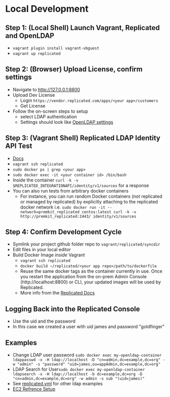 # Local Development

## Step 1: (Local Shell) Launch Vagrant, Replicated and OpenLDAP

- `vagrant plugin install vagrant-vbguest`
- `vagrant up replicated`

## Step 2: (Browser) Upload License, confirm settings

- Navigate to http://127.0.0.1:8800
- Upload Dev License
  - Login `https://vendor.replicated.com/apps/<your app>/customers`
  - Get License
- Follow the on-screen steps to setup
  - select LDAP authentication
  - Settings should look like [OpenLDAP settings](replicated/OpenLDAP-README.md)

## Step 3: (Vagrant Shell) Replicated LDAP Identity API Test

- [Docs](https://help.replicated.com/api/integration-api/identity-api/)
- `vagrant ssh replicated`
- `sudo docker ps | grep <your app>`
- `sudo docker exec -it <your container id> /bin/bash`
- Inside the container `curl -k -v $REPLICATED_INTEGRATIONAPI/identity/v1/sources` for a response
- You can also run tests from arbitrary docker containers
  - For instance, you can run random Docker containers (not replicated or managed by replicated) by explicitly attaching to the replicated docker network
    i.e. `sudo docker run -it --network=premkit_replicated centos:latest curl -k -v http://premkit_replicated:2443/ identity/v1/sources`

## Step 4: Confirm Development Cycle

- Symlink your project github folder repo to `vagrant/replicated/syncdir`
- Edit files in your local editor
- Build Docker Image _inside_ Vagrant
  - `vagrant ssh replicated`
  - `docker build ~/replicated/<your app repo>/path/to/dockerfile`
  - Reuse the same docker tags as the container currently in use. Once you restart the application from the on-prem Admin Console (http://localhost:8800) or CLI, your updated images will be used by Replicated.
  - More info from the [Replicated Docs](https://help.replicated.com/guides/iterate-with-replicated-studio/iterate/)
  
## Logging Back into the Replicated Console

- Use the uid and the password
- In this case we created a user with uid james and password "goldfinger"

## Examples

- Change LDAP user password `sudo docker exec my-openldap-container ldappasswd -x -H ldap://localhost -D "cn=admin,dc=example,dc=org" -w "admin" -s "password" "uid=james,ou=appAdmin,dc=example,dc=org"`
- LDAP Search for User`sudo docker exec my-openldap-container ldapsearch -x -H ldap://localhost -b dc=example,dc=org -D "cn=admin,dc=example,dc=org" -w admin -s sub "(uid=james)"`
- See [replicated.yml](../ansible/replicated.yml) for other ldap examples
- [EC2 Refrence Setup](https://35.175.252.194:8800/)
